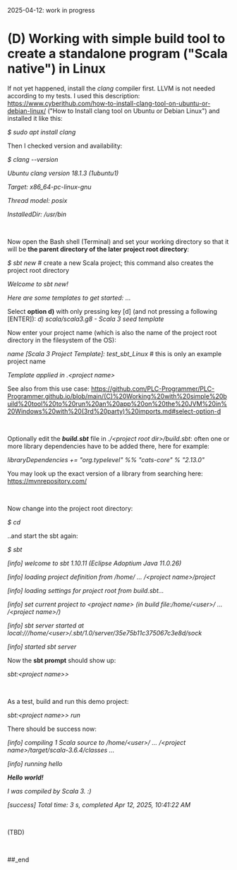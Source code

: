 2025-04-12: work in progress

# (D) Working with simple build tool to create a standalone program ("Scala native") in Linux

If not yet happened, install the _clang_ compiler first. LLVM is not needed according to my tests. I used this description: https://www.cyberithub.com/how-to-install-clang-tool-on-ubuntu-or-debian-linux/ ("How to Install clang tool on Ubuntu or Debian Linux") and installed it like this:

_$ sudo apt install clang_

Then I checked version and availability:

_$ clang --version_

_Ubuntu clang version 18.1.3 (1ubuntu1)_

_Target: x86_64-pc-linux-gnu_

_Thread model: posix_

_InstalledDir: /usr/bin_

<br/>

Now open the Bash shell (Terminal) and set your working directory so that it will be **the parent directory of the later project root directory**:

_$ sbt new_  # create a new Scala project; this command also creates the project root directory

_Welcome to sbt new!_

_Here are some templates to get started:_
…

Select **option d)** with only pressing key [d] (and not pressing a following [ENTER]): _d) scala/scala3.g8 - Scala 3 seed template_

Now enter your project name (which is also the name of the project root directory in the filesystem of the OS):

_name [Scala 3 Project Template]: test_sbt_Linux_ # this is only an example project name

_Template applied in .\<project name>_

See also from this use case: https://github.com/PLC-Programmer/PLC-Programmer.github.io/blob/main/(C)%20Working%20with%20simple%20build%20tool%20to%20run%20an%20app%20on%20the%20JVM%20in%20Windows%20with%20(3rd%20party)%20imports.md#select-option-d

<br/>

Optionally edit the _**build.sbt**_ file in _./\<project root dir\>/build.sbt_: often one or more library dependencies have to be added there, here for example:

_libraryDependencies += "org.typelevel" %% "cats-core" % "2.13.0"_

You may look up the exact version of a library from searching here: https://mvnrepository.com/
	
<br/>

Now change into the project root directory:

_$ cd <project root dir>_

..and start the sbt again:

_$ sbt_

_[info] welcome to sbt 1.10.11 (Eclipse Adoptium Java 11.0.26)_

_[info] loading project definition from /home/ ... /\<project name\>/project_

_[info] loading settings for project root from build.sbt..._

_[info] set current project to \<project name\> (in build file:/home/\<user\>/ ... /\<project name\>/)_

_[info] sbt server started at local:///home/\<user\>/.sbt/1.0/server/35e75b11c375067c3e8d/sock_

_[info] started sbt server_

Now the **sbt prompt** should show up:

_sbt:\<project name\>>_

<br/>

As a test, build and run this demo project:

_sbt:\<project name\>> run_

There should be success now:

_[info] compiling 1 Scala source to /home/\<user\>/ ... /\<project name\>/target/scala-3.6.4/classes ..._

_[info] running hello_

_**Hello world!**_

_I was compiled by Scala 3. :)_

_[success] Total time: 3 s, completed Apr 12, 2025, 10:41:22 AM_

<br/>



(TBD)

<br/>

##_end
